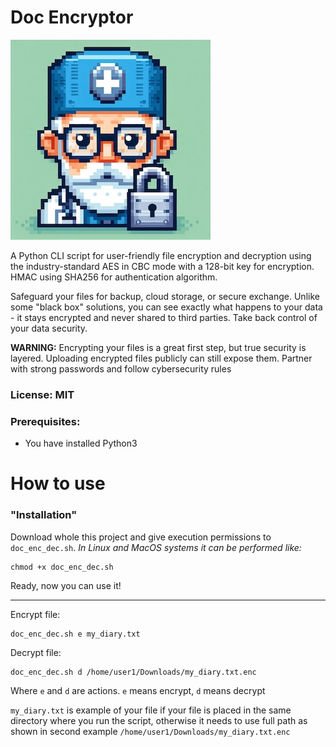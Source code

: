 # Doc Encryptor
![ico](https://github.com/ilyademidow/doc_encryptor/blob/main/ico.jpg)

A Python CLI script for user-friendly file encryption and decryption using the industry-standard AES in CBC mode with a 128-bit key for encryption. HMAC using SHA256 for authentication algorithm.

Safeguard your files for backup, cloud storage, or secure exchange. Unlike some "black box" solutions, you can see exactly what happens to your data - it stays encrypted and never shared to third parties. Take back control of your data security.

**WARNING:** Encrypting your files is a great first step, but true security is layered. Uploading encrypted files publicly can still expose them. Partner with strong passwords and follow cybersecurity rules

### License: MIT


### Prerequisites:
- You have installed Python3

# How to use

### "Installation"
Download whole this project and give execution permissions to `doc_enc_dec.sh`. _In Linux and MacOS systems it can be performed like:_
```
chmod +x doc_enc_dec.sh
```

Ready, now you can use it!

---

Encrypt file:
```
doc_enc_dec.sh e my_diary.txt
```
Decrypt file: 
```
doc_enc_dec.sh d /home/user1/Downloads/my_diary.txt.enc
```

Where `e` and `d` are actions. `e` means encrypt, `d` means decrypt

`my_diary.txt` is example of your file if your file is placed in the same directory where you run the script, otherwise it needs to use full path as shown in second example `/home/user1/Downloads/my_diary.txt.enc`
